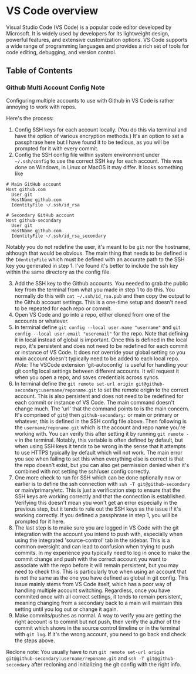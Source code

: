 # VS Code overview

Visual Studio Code (VS Code) is a popular code editor developed by Microsoft. It is widely used by developers for its lightweight design, powerful features, and extensive customization options. VS Code supports a wide range of programming languages and provides a rich set of tools for code editing, debugging, and version control.

## Table of Contents

### Github Multi Account Config Note

Configuring multiple accounts to use with Github in VS Code is rather annoying to work with repos.

Here's the process:

1. Config SSH keys for each account locally. (You do this via terminal and have the option of various encryption methods.) It's an option to set a passphrase here but I have found it to be tedious, as you will be prompted for it with every commit.
2. Config the SSH config file within system environment under `~/.ssh/config` to use the correct SSH key for each account. This was done on Windows, in Linux or MacOS it may differ. It looks something like
```
# Main GitHub account
Host github.com
  User git
  HostName github.com
  IdentityFile ~/.ssh/id_rsa

# Secondary GitHub account
Host github-secondary
  User git
  HostName github.com
  IdentityFile ~/.ssh/id_rsa_secondary
```

Notably you do not redefine the user, it's meant to be `git` nor the hostname, although that would be obvious. The main thing that needs to be defined is the `IdentityFile` which must be defined with an accurate path to the SSH key you generated in step 1. I've found it's better to include the ssh key within the same directory as the config file.

3. Add the SSH key to the Github accounts. You needed to grab the public key from the terminal from what you made in step 1 to do this. You normally do this with `cat ~/.ssh/id_rsa.pub` and then copy the output to the Github account settings. This is a one-time setup and doesn't need to be repeated for each repo or commit.
4. Open VS Code and go into a repo, either cloned from one of the accounts or whatever.
5. In terminal define `git config --local user.name "username"` and `git config --local user.email "useremail"` for the repo. Note that defining it in local instead of global is important. Once this is defined in the local repo, it's persistent and does not need to be redefined for each commit or instance of VS Code. It does not override your global setting so you main account doesn't typically need to be added to each local repo.
*Note:* The VSCode extension 'git-autoconfig' is useful for handling your git config local settings between different accounts. It will request it when you open a repo, and saves credentials across syncs.
6. In terminal define the `git remote set-url origin git@github-secondary:username/reponame.git` to set the remote origin to the correct account. This is also persistent and does not need to be redefined for each commit or instance of VS Code. The main command doesn't change much. The 'url' that the command points to is the main concern. It's comprised of `git@` then `github-secondary:` or main or primary or whatever, this is defined in the SSH config file above. Then following is the `username/reponame.git` which is the account and repo name you're working with. You can verify this after setting it by running `git remote -v` in the terminal. Notably, this variable is often defined by default, but when using SSH keys it tends to be wrong in the sense that it attempts to use HTTPS typically by default which will not work. The main error you see when failing to set this when everything else is correct is that the repo doesn't exist, but you can also get permission denied when it's combined with not setting the ssh/user config correctly.
7. One more check to run for SSH which can be done optionally now or earlier is to define the ssh connection with `ssh -T git@github-secondary` or main/primary/etc. This is just a verification step to ensure that the SSH keys are working correctly and that the connection is established. Verifying this doesn't mean you won't get an error especially in the previous step, but it tends to rule out the SSH keys as the issue if it's working correctly. If you defined a passphrase in step 1, you will be prompted for it here.
8. The last step is to make sure you are logged in VS Code with the git integration with the account you intend to push with, especially when using the integrated 'source-control' tab in the sidebar. This is a common oversight and can lead to confusion when trying to push commits. In my experience you typically need to log in once to make the commit change and push with the correct account you want to associate with the repo before it will remain persistent, but you may need to check this. This is particularly true when using an account that is not the same as the one you have defined as global in git config. This issue mainly stems from VS Code itself, which has a poor way of handling multiple account switching. Regardless, once you have commited once with all correct settings, it tends to remain persistent, meaning changing from a secondary back to a main will maintain this setting until you log out or change it again.
9. Make commits/pushes as normal. A way to verify you are getting the right account is to commit but not push, then verify the author of the commit which shows in the source control timeline or in the terminal with `git log`. If it's the wrong account, you need to go back and check the steps above.

Reclone note:
You usually have to run `git remote set-url origin git@github-secondary:username/reponame.git` and `ssh -T git@github-secondary` after recloning and initializing the git config with the right info.